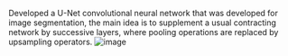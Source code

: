 Developed a U-Net convolutional neural network that was developed for image segmentation, the main idea is to supplement a usual contracting network by successive layers, where pooling operations are replaced by upsampling operators. 
![image](https://github.com/user-attachments/assets/de05a6cc-7dbc-41dc-9d48-6beedb44cef9)
